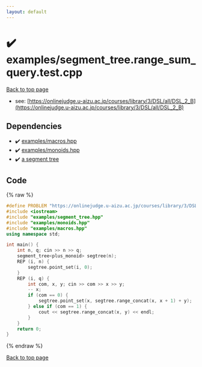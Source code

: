```yaml
---
layout: default
---
```


<!-- mathjax config similar to math.stackexchange -->
<script type="text/javascript" async
  src="https://cdnjs.cloudflare.com/ajax/libs/mathjax/2.7.5/MathJax.js?config=TeX-MML-AM_CHTML">
</script>
<script type="text/x-mathjax-config">
  MathJax.Hub.Config({
    TeX: { equationNumbers: { autoNumber: "AMS" }},
    tex2jax: {
      inlineMath: [ ['$','$'] ],
      processEscapes: true
    },
    "HTML-CSS": { matchFontHeight: false },
    displayAlign: "left",
    displayIndent: "2em"
  });
</script>

<script type="text/javascript" src="https://cdnjs.cloudflare.com/ajax/libs/jquery/3.4.1/jquery.min.js"></script>
<script src="https://cdn.jsdelivr.net/npm/jquery-balloon-js@1.1.2/jquery.balloon.min.js" integrity="sha256-ZEYs9VrgAeNuPvs15E39OsyOJaIkXEEt10fzxJ20+2I=" crossorigin="anonymous"></script>
<script type="text/javascript" src="../../assets/js/copy-button.js"></script>
<link rel="stylesheet" href="../../assets/css/copy-button.css" />


# :heavy_check_mark: examples/segment_tree.range_sum_query.test.cpp


[Back to top page](../../index.html)

* see: [https://onlinejudge.u-aizu.ac.jp/courses/library/3/DSL/all/DSL_2_B](https://onlinejudge.u-aizu.ac.jp/courses/library/3/DSL/all/DSL_2_B)


## Dependencies
* :heavy_check_mark: [examples/macros.hpp](../../library/examples/macros.hpp.html)
* :heavy_check_mark: [examples/monoids.hpp](../../library/examples/monoids.hpp.html)
* :heavy_check_mark: [a segment tree](../../library/examples/segment_tree.hpp.html)


## Code
{% raw %}
```cpp
#define PROBLEM "https://onlinejudge.u-aizu.ac.jp/courses/library/3/DSL/all/DSL_2_B"
#include <iostream>
#include "examples/segment_tree.hpp"
#include "examples/monoids.hpp"
#include "examples/macros.hpp"
using namespace std;

int main() {
    int n, q; cin >> n >> q;
    segment_tree<plus_monoid> segtree(n);
    REP (i, n) {
        segtree.point_set(i, 0);
    }
    REP (i, q) {
        int com, x, y; cin >> com >> x >> y;
        -- x;
        if (com == 0) {
            segtree.point_set(x, segtree.range_concat(x, x + 1) + y);
        } else if (com == 1) {
            cout << segtree.range_concat(x, y) << endl;
        }
    }
    return 0;
}

```
{% endraw %}

[Back to top page](../../index.html)

